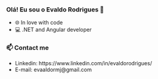 ### Olá! Eu sou o Evaldo Rodrigues 👋

- 🌐 In love with code
- 💻 .NET and Angular developer

<h3>📫 Contact me</h3>
<ul>
  <li>Linkedin: https://www.linkedin.com/in/evaldorodrigues/</li>
  <li>E-mail: evaaldormj@gmail.com</li>
</ul>
